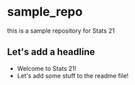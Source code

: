# sample_repo
this is a sample repository for Stats 21

## Let's add a headline

- Welcome to Stats 21!
- Let's add some stuff to the readme file!



